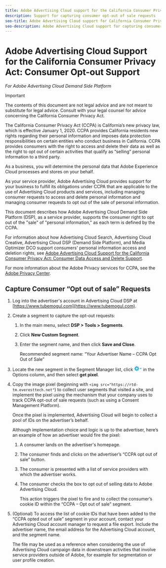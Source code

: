 ```yaml
---
title: Adobe Advertising Cloud support for the California Consumer Privacy Act &#58; Consumer Opt-out Support
description: Support for capturing consumer opt-out of sale requests
seo-title: Adobe Advertising Cloud support for California Consumer Privacy Act &#58; Consumer Opt-out Support
seo-description: Adobe Advertising Cloud support for capturing consumer opt-out of sale requests
---
```


# Adobe Advertising Cloud Support for the California Consumer Privacy Act: Consumer Opt-out Support

*For Adobe Advertising Cloud Demand Side Platform*

>[!Important]
>
>The contents of this document are not legal advice and are not meant to substitute for legal advice. Consult with your legal counsel for advice concerning the California Consumer Privacy Act.

The California Consumer Privacy Act (CCPA) is California’s new privacy law, which is effective January 1, 2020. CCPA provides California residents new rights regarding their personal information and imposes data protection responsibilities on certain entities who conduct business in California. CCPA provides consumers with the right to access and delete their data as well as the right to opt out of certain activities that qualify as “selling” personal information to a third party.

As a business, you will determine the personal data that Adobe Experience Cloud processes and stores on your behalf.

As your service provider, Adobe Advertising Cloud provides support for your business to fulfill its obligations under CCPA that are applicable to the use of Advertising Cloud products and services, including managing consumer requests to access and delete personal information and managing consumer requests to opt out of the sale of personal information.

This document describes how Adobe Advertising Cloud Demand Side Platform (DSP), as a service provider, supports the consumer right to opt out of the "sale" of "personal information," as each term is defined by the CCPA.

For information about how Advertising Cloud Search, Advertising Cloud Creative, Advertising Cloud DSP (Demand Side Platform), and Media Optimizer DCO support consumers' personal information access and deletion rights, see [Adobe Advertising Cloud Support for the California Consumer Privacy Act: Consumer Data Access and Delete Support](ad-cloud-ccpa-access-delete.md).

For more information about the Adobe Privacy services for CCPA, see the [Adobe Privacy Center](https://www.adobe.com/privacy/ccpa.html).

## Capture Consumer “Opt out of sale” Requests

1. Log into the advertiser's account in Advertising Cloud DSP at [https://www.tubemogul.com](https://www.tubemogul.com).
1. Create a segment to capture the opt-out requests:
   1. In the main menu, select **DSP > Tools > Segments**.
   1. Click **New Custom Segment**.
   1. Enter the segment name, and then click **Save and Close**.

        Recommended segment name: “Your Advertiser Name – CCPA Opt Out of Sale”
1. Locate the new segment in the Segment Manager list, click ![Options menu](assets/edit-menu.png) in the Options column, and then select **get pixel**. <!-- I should be able add hover text in the image link, such as (x.png "hover text"), but either it's not currently supported or it's broken -->
1. Copy the image pixel (beginning with `<img src="https://rtd-tm.everesttech.net"`) to collect user segments that visited a site, and implement the pixel using the mechanism that your company uses to track CCPA opt-out of sale requests (such as using a Consent Management Platform).  

    Once the pixel is implemented, Advertising Cloud will begin to collect a pool of IDs on the advertiser’s behalf.

    Although implementation choice and logic is up to the advertiser, here’s an example of how an advertiser would fire the pixel:

    1. A consumer lands on the advertiser's homepage.
    1. The consumer finds and clicks on the advertiser’s “CCPA opt out of sale” button.
    1. The consumer is presented with a list of service providers with which the advertiser works.
    1. The consumer checks the box to opt out of selling data to Adobe Advertising Cloud.

        This action triggers the pixel to fire and to collect the consumer’s cookie ID within the “CCPA – Opt out of sale”  segment.

1. (Optional) To access the list of cookie IDs that have been added to the “CCPA opted out of sale” segment in your account, contact your Advertising Cloud account manager to request a file export. Include the advertiser name, the email address for the Advertising Cloud account, and the segment name.

    The file may be used as a reference when considering the use of Advertising Cloud campaign data in downstream activities that involve service providers outside of Adobe, for example for segmentation or user profile creation.
